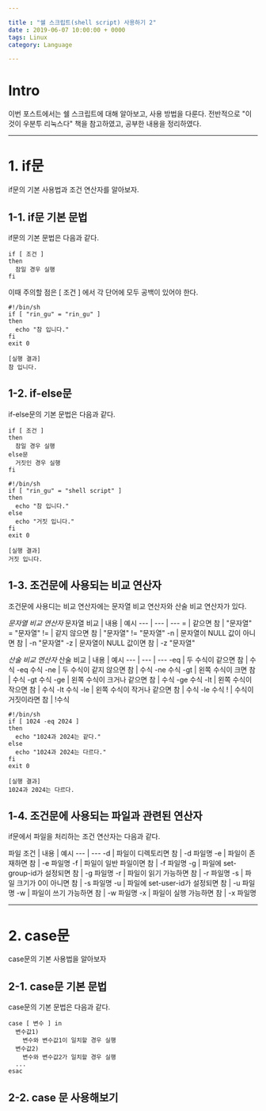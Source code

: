 ```yaml
---

title : "쉘 스크립트(shell script) 사용하기 2"
date : 2019-06-07 10:00:00 + 0000
tags: Linux
category: Language

---
```


# Intro
이번 포스트에서는 쉘 스크립트에 대해 알아보고, 사용 방법을 다룬다. 전반적으로 "이것이 우분투 리눅스다" 책을 참고하였고, 공부한 내용을 정리하였다.

***

# 1. if문

if문의 기본 사용법과 조건 연산자를 알아보자.

## 1-1. if문 기본 문법

if문의 기본 문법은 다음과 같다.

```
if [ 조건 ]
then
  참일 경우 실행
fi
```

이때 주의할 점은 [ 조건 ] 에서 각 단어에 모두 공백이 있어야 한다.

```
#!/bin/sh
if [ "rin_gu" = "rin_gu" ]
then
  echo "참 입니다."
fi
exit 0

[실행 결과]
참 입니다.
```

## 1-2. if-else문

if-else문의 기본 문법은 다음과 같다.

```
if [ 조건 ]
then
  참일 경우 실행
else문
  거짓인 경우 실행
fi
```

```
#!/bin/sh
if [ "rin_gu" = "shell script" ]
then
  echo "참 입니다."
else
  echo "거짓 입니다."
fi
exit 0

[실행 결과]
거짓 입니다.
```

## 1-3. 조건문에 사용되는 비교 연산자

조건문에 사용디는 비교 연산자에는 문자열 비교 연산자와 산술 비교 연산자가 있다.

*문자열 비교 연산자*
문자열 비교 | 내용 | 예시
--- | --- | ---
= | 같으면 참 | "문자열" = "문자열"
!= | 같지 않으면 참 | "문자열" != "문자열"
-n | 문자열이 NULL 값이 아니면 참 | -n "문자열"
-z | 문자열이 NULL 값이면 참 | -z "문자열"

*산술 비교 연산자*
산술 비교 | 내용 | 예시
--- | --- | ---
-eq | 두 수식이 같으면 참 | 수식 -eq 수식
-ne | 두 수식이 같지 않으면 참 | 수식 -ne 수식
-gt | 왼쪽 수식이 크면 참 | 수식 -gt 수식
-ge | 왼쪽 수식이 크거나 같으면 참 | 수식 -ge 수식
-lt | 왼쪽 수식이 작으면 참 | 수식 -lt 수식
-le | 왼쪽 수식이 작거나 같으면 참 | 수식 -le 수식
! | 수식이 거짓이라면 참 | !수식

```
#!/bin/sh
if [ 1024 -eq 2024 ]
then
  echo "1024과 2024는 같다."
else
  echo "1024과 2024는 다르다."
fi
exit 0

[실행 결과]
1024과 2024는 다르다.
```

## 1-4. 조건문에 사용되는 파일과 관련된 연산자

if문에서 파일을 처리하는 조건 연산자는 다음과 같다.

파일 조건 | 내용 | 예시
--- | ---
-d | 파일이 디렉토리면 참 | -d 파일명
-e | 파일이 존재하면 참 | -e 파일명
-f | 파일이 일반 파일이면 참 | -f 파일명
-g | 파일에 set-group-id가 설정되면 참 | -g 파일명
-r | 파일이 읽기 가능하면 참 | -r 파일명
-s | 파일 크기가 0이 아니면 참 | -s 파일명
-u | 파일에 set-user-id가 설정되면 참 | -u 파일명
-w | 파일이 쓰기 가능하면 참 | -w 파일명
-x | 파일이 실행 가능하면 참 | -x 파일명

***

# 2. case문

case문의 기본 사용법을 알아보자

## 2-1. case문 기본 문법

case문의 기본 문법은 다음과 같다.

```
case [ 변수 ] in
  변수값1)
    변수와 변수값1이 일치할 경우 실행
  변수값2)
    변수와 변수값2가 일치할 경우 실행
  ...
esac
```

## 2-2. case 문 사용해보기
